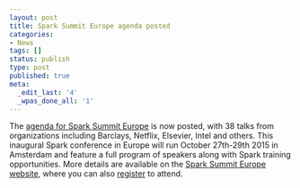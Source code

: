```yaml
---
layout: post
title: Spark Summit Europe agenda posted
categories:
- News
tags: []
status: publish
type: post
published: true
meta:
  _edit_last: '4'
  _wpas_done_all: '1'
---
```


The <a href="http://spark-summit.org/eu-2015/schedule">agenda for Spark Summit Europe</a> is now posted, with 38 talks from organizations including Barclays, Netflix, Elsevier, Intel and others. This inaugural Spark conference in Europe will run October 27th-29th 2015 in Amsterdam and feature a full program of speakers along with Spark training opportunities. More details are available on the <a href="https://spark-summit.org/eu-2015/">Spark Summit Europe website</a>, where you can also <a href="https://www.prevalentdesignevents.com/sparksummit2015/europe/registration.aspx?source=header">register</a> to attend.
